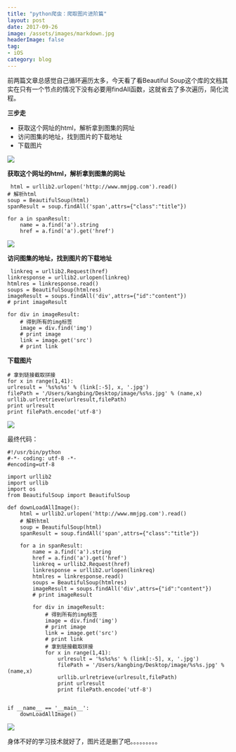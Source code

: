 ```yaml
---
title: "python爬虫：爬取图片进阶篇"
layout: post
date: 2017-09-26
image: /assets/images/markdown.jpg
headerImage: false
tag:
- iOS
category: blog
---
```




前两篇文章总感觉自己循环遍历太多，今天看了看Beautiful Soup这个库的文档其实在只有一个节点的情况下没有必要用findAll函数，这就省去了多次遍历，简化流程。

**三步走**

* 获取这个网址的html，解析拿到图集的网址
* 访问图集的地址，找到图片的下载地址
* 下载图片


![](https://ws1.sinaimg.cn/large/9e1008a3ly1fjwzb0180nj20s10kfqi9.jpg)

**获取这个网址的html，解析拿到图集的网址**

	 html = urllib2.urlopen('http://www.mmjpg.com').read()
    # 解析html
    soup = BeautifulSoup(html)
    spanResult = soup.findAll('span',attrs={"class":"title"})
	
    for a in spanResult:
        name = a.find('a').string
        href = a.find('a').get('href')
        


![](https://ws1.sinaimg.cn/large/9e1008a3ly1fjx0zk4s6wj20sc0mnqfy.jpg)

**访问图集的地址，找到图片的下载地址**

	 linkreq = urllib2.Request(href)
    linkresponse = urllib2.urlopen(linkreq)
    htmlres = linkresponse.read()
    soups = BeautifulSoup(htmlres)
    imageResult = soups.findAll('div',attrs={"id":"content"})
    # print imageResult
	
    for div in imageResult:
        # 得到所有的img标签
        image = div.find('img')
        # print image
        link = image.get('src')
        # print link
	
	
**下载图片**


	# 拿到链接截取拼接
	for x in range(1,41):
	urlresult = '%s%s%s' % (link[:-5], x, '.jpg')
	filePath = '/Users/kangbing/Desktop/image/%s%s.jpg' % (name,x)
	urllib.urlretrieve(urlresult,filePath)
	print urlresult
	print filePath.encode('utf-8')
	
	

![](https://ws1.sinaimg.cn/large/9e1008a3ly1fjwzbse6nwg20ac0isx6p.gif)




最终代码：

	#!/usr/bin/python
	#-*- coding: utf-8 -*-
	#encoding=utf-8

	import urllib2
	import urllib
	import os
	from BeautifulSoup import BeautifulSoup
	
	def downLoadAllImage():
	    html = urllib2.urlopen('http://www.mmjpg.com').read()
	    # 解析html
	    soup = BeautifulSoup(html)
	    spanResult = soup.findAll('span',attrs={"class":"title"})
	
	    for a in spanResult:
	        name = a.find('a').string
	        href = a.find('a').get('href')
	        linkreq = urllib2.Request(href)
	        linkresponse = urllib2.urlopen(linkreq)
	        htmlres = linkresponse.read()
	        soups = BeautifulSoup(htmlres)
	        imageResult = soups.findAll('div',attrs={"id":"content"})
	        # print imageResult
	
	        for div in imageResult:
	            # 得到所有的img标签
	            image = div.find('img')
	            # print image
	            link = image.get('src')
	            # print link
	            # 拿到链接截取拼接
	            for x in range(1,41):
	                urlresult = '%s%s%s' % (link[:-5], x, '.jpg')
	                filePath = '/Users/kangbing/Desktop/image/%s%s.jpg' % (name,x)
	                urllib.urlretrieve(urlresult,filePath)
	                print urlresult
	                print filePath.encode('utf-8')
	
	
	if __name__ == '__main__':
	    downLoadAllImage()
	    

![](https://ws1.sinaimg.cn/large/9e1008a3ly1fjx0hsoeezj208v0ew75u.jpg)

身体不好的学习技术就好了，图片还是删了吧。。。。。。。。。